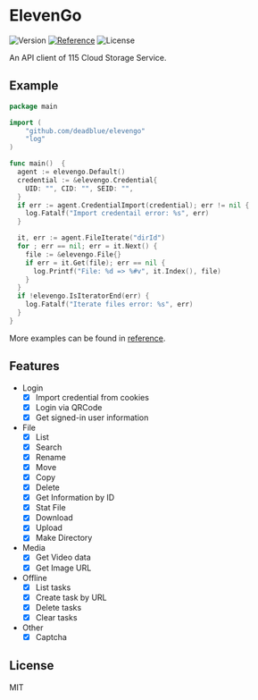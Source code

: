 # ElevenGo

![Version](https://img.shields.io/badge/release-v0.4.4-brightgreen?style=flat-square)
[![Reference](https://img.shields.io/badge/Go-Reference-blue.svg?style=flat-square)](https://pkg.go.dev/github.com/deadblue/elevengo)
![License](https://img.shields.io/:License-MIT-green.svg?style=flat-square)

An API client of 115 Cloud Storage Service.

## Example

```go
package main

import (
    "github.com/deadblue/elevengo"
    "log"
)

func main()  {
  agent := elevengo.Default()
  credential := &elevengo.Credential{
    UID: "", CID: "", SEID: "",
  }
  if err := agent.CredentialImport(credential); err != nil {
    log.Fatalf("Import credentail error: %s", err)
  }

  it, err := agent.FileIterate("dirId")
  for ; err == nil; err = it.Next() {
    file := &elevengo.File{}
    if err = it.Get(file); err == nil {
      log.Printf("File: %d => %#v", it.Index(), file)
    }
  }
  if !elevengo.IsIteratorEnd(err) {
    log.Fatalf("Iterate files error: %s", err)
  }
}
```

More examples can be found in [reference](https://pkg.go.dev/github.com/deadblue/elevengo).

## Features

* Login
  * [x] Import credential from cookies
  * [x] Login via QRCode
  * [x] Get signed-in user information
* File
  * [x] List
  * [x] Search
  * [x] Rename
  * [x] Move
  * [x] Copy
  * [x] Delete
  * [x] Get Information by ID
  * [x] Stat File
  * [x] Download
  * [x] Upload
  * [x] Make Directory
* Media
  * [x] Get Video data
  * [X] Get Image URL
* Offline
  * [x] List tasks
  * [x] Create task by URL
  * [x] Delete tasks
  * [x] Clear tasks
* Other
  * [x] Captcha

## License

MIT
